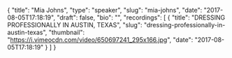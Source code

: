 {
  "title": "Mia Johns",
  "type": "speaker",
  "slug": "mia-johns",
  "date": "2017-08-05T17:18:19",
  "draft": false,
  "bio": "",
  "recordings": [
    {
      "title": "DRESSING PROFESSIONALLY IN AUSTIN, TEXAS",
      "slug": "dressing-professionally-in-austin-texas",
      "thumbnail": "https://i.vimeocdn.com/video/650697241_295x166.jpg",
      "date": "2017-08-05T17:18:19"
    }
  ]
}